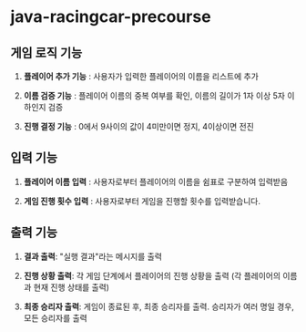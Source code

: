 # java-racingcar-precourse

## 게임 로직 기능
1. **플레이어 추가 기능** : 
    사용자가 입력한 플레이어의 이름을 리스트에 추가

2. **이름 검증 기능** : 
    플레이어 이름의 중복 여부를 확인, 이름의 길이가 1자 이상 5자 이하인지 검증

3. **진행 결정 기능** : 
    0에서 9사이의 값이 4미만이면 정지, 4이상이면 전진

## 입력 기능
1. **플레이어 이름 입력** : 
    사용자로부터 플레이어의 이름을 쉼표로 구분하여 입력받음

2. **게임 진행 횟수 입력** : 
    사용자로부터 게임을 진행할 횟수를 입력받습니다.

## 출력 기능
1. **결과 출력**: 
    "실행 결과"라는 메시지를 출력

2. **진행 상황 출력**: 
    각 게임 단계에서 플레이어의 진행 상황을 출력 (각 플레이어의 이름과 현재 진행 상태를 출력)

3. **최종 승리자 출력**: 
    게임이 종료된 후, 최종 승리자를 출력. 승리자가 여러 명일 경우, 모든 승리자를 출력
